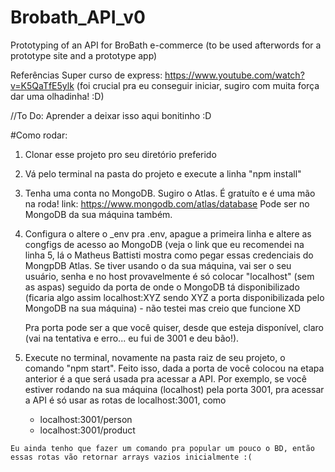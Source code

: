 # Brobath_API_v0
Prototyping of an API for BroBath e-commerce (to be used afterwords for a prototype site and a prototype app)

Referências
Super curso de express: https://www.youtube.com/watch?v=K5QaTfE5ylk (foi crucial pra eu conseguir iniciar, sugiro com muita força dar uma olhadinha! :D)

//To Do: Aprender a deixar isso aqui bonitinho :D


#Como rodar:

  1) Clonar esse projeto pro seu diretório preferido
  
  2) Vá pelo terminal na pasta do projeto e execute a linha "npm install"
  
  3) Tenha uma conta no MongoDB. Sugiro o Atlas. É gratuíto e é uma mão na roda!
    link: https://www.mongodb.com/atlas/database
    Pode ser no MongoDB da sua máquina também.
    
  4) Configura o altere o _env pra .env, apague a primeira linha e altere as congfigs de acesso ao MongoDB (veja o link que eu recomendei na linha 5, lá o Matheus Battisti mostra como pegar essas credenciais do MongpDB Atlas. Se tiver usando o da sua máquina, vai ser o seu usuário, senha e no host provavelmente é só colocar "localhost" (sem as aspas) seguido da porta de onde o MongoDB tá disponibilizado (ficaria algo assim localhost:XYZ sendo XYZ a porta disponibilizada pelo MongoDB na sua máquina) - não testei mas creio que funcione XD
  
     Pra porta pode ser a que você quiser, desde que esteja disponível, claro (vai na tentativa e erro... eu fui de 3001 e deu bão!).

  5) Execute no terminal, novamente na pasta raiz de seu projeto, o comando "npm start". Feito isso, dada a porta de você colocou na etapa anterior é a que será usada pra acessar a API. Por exemplo, se você estiver rodando na sua máquina (localhost) pela porta 3001, pra acessar a API é só usar as rotas de localhost:3001, como
      - localhost:3001/person
      - localhost:3001/product

    Eu ainda tenho que fazer um comando pra popular um pouco o BD, então essas rotas vão retornar arrays vazios inicialmente :(

